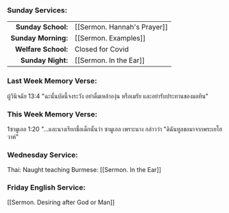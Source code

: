### Sunday Services:
|                     |                             |
| -------------------:|:--------------------------- |
|  **Sunday School:** | [[Sermon. Hannah's Prayer]] |
| **Sunday Morning:** | [[Sermon. Examples]]        |
| **Welfare School:** | Closed for Covid            |
|   **Sunday Night:** | [[Sermon. In the Ear]]      |
### Last Week Memory Verse:
ผู้วินิจฉัย 13:4 "ฉะนั้นบัดนี้จงระวัง อย่าดื่มเหล้าองุ่น หรือเมรัย และอย่ารับประทานของมลทิน"
### This Week Memory Verse:
1ซามูเอล 1:20 "…และนางเรียกชื่อเด็กนั้นว่า ซามูเอล เพราะนาง กล่าวว่า "ดิฉันทูลขอมาจากพระเยโฮวาห์"
### Wednesday Service:
Thai: 	Naught teaching
Burmese: 	[[Sermon. In the Ear]]
### Friday English Service:
[[Sermon. Desiring after God or Man]]
